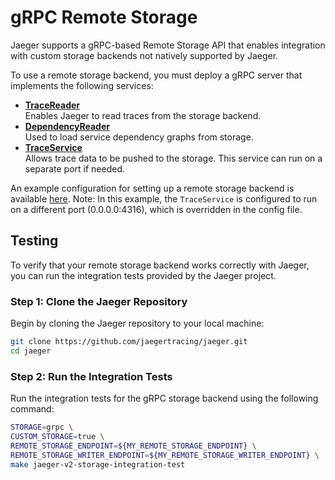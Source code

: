 # gRPC Remote Storage

Jaeger supports a gRPC-based Remote Storage API that enables integration with custom storage backends not natively supported by Jaeger.

To use a remote storage backend, you must deploy a gRPC server that implements
the following services:

- **[TraceReader](https://github.com/jaegertracing/jaeger-idl/tree/main/proto/storage/v2/trace_storage.proto)**  
  Enables Jaeger to read traces from the storage backend.
- **[DependencyReader](https://github.com/jaegertracing/jaeger-idl/tree/main/proto/storage/v2/dependency_storage.proto)**  
  Used to load service dependency graphs from storage.
- **[TraceService](https://github.com/open-telemetry/opentelemetry-proto/blob/main/opentelemetry/proto/collector/trace/v1/trace_service.proto)**  
  Allows trace data to be pushed to the storage. This service can run on a separate port if needed.

An example configuration for setting up a remote storage backend is available
[here](../../../../cmd/jaeger/config-remote-storage.yaml).
Note: In this example, the `TraceService` is configured to run on a different port (0.0.0.0:4316), which is overridden in the config file.

## Testing

To verify that your remote storage backend works correctly with Jaeger, you can run the integration tests provided by the Jaeger project.

### Step 1: Clone the Jaeger Repository

Begin by cloning the Jaeger repository to your local machine:

```bash
git clone https://github.com/jaegertracing/jaeger.git
cd jaeger
```

### Step 2: Run the Integration Tests

Run the integration tests for the gRPC storage backend using the following command:

```bash
STORAGE=grpc \
CUSTOM_STORAGE=true \
REMOTE_STORAGE_ENDPOINT=${MY_REMOTE_STORAGE_ENDPOINT} \
REMOTE_STORAGE_WRITER_ENDPOINT=${MY_REMOTE_STORAGE_WRITER_ENDPOINT} \
make jaeger-v2-storage-integration-test
```

